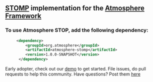 ## [STOMP](http://en.wikipedia.org/wiki/Streaming_Text_Oriented_Messaging_Protocol) implementation for the [Atmosphere Framework](https://github.com/Atmosphere/atmosphere)
### To use Atmosphere STOP, add the following dependency:
```xml
     <dependency>
         <groupId>org.atmosphere</groupId>
         <artifactId>atmosphere-stomp</artifactId>
         <version>1.0.0-SNAPSHOT</version>
      </dependency>
```

Early adopter, check out our [demo](https://github.com/Atmosphere/atmosphere-samples/tree/master/stomp) to get started. File issues, do pull requests to help this community. Have questions? Post them [here](https://groups.google.com/group/atmosphere-framework?pli=1)
